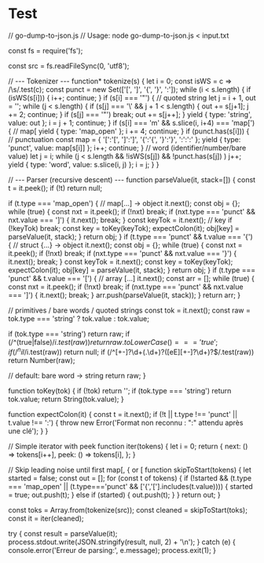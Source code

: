 # Test

// go-dump-to-json.js
// Usage: node go-dump-to-json.js < input.txt

const fs = require('fs');

const src = fs.readFileSync(0, 'utf8');

// --- Tokenizer ---
function* tokenize(s) {
  let i = 0;
  const isWS = c => /\s/.test(c);
  const punct = new Set(['[', ']', '{', '}', ':']);
  while (i < s.length) {
    if (isWS(s[i])) { i++; continue; }
    if (s[i] === '"') {                      // quoted string
      let j = i + 1, out = '';
      while (j < s.length) {
        if (s[j] === '\\' && j + 1 < s.length) { out += s[j+1]; j += 2; continue; }
        if (s[j] === '"') break;
        out += s[j++];
      }
      yield { type: 'string', value: out };
      i = j + 1;
      continue;
    }
    if (s[i] === 'm' && s.slice(i, i+4) === 'map[') { // map[
      yield { type: 'map_open' };
      i += 4;
      continue;
    }
    if (punct.has(s[i])) {                    // punctuation
      const map = { '[':'[', ']':']', '{':'{', '}':'}', ':':':' };
      yield { type: 'punct', value: map[s[i]] };
      i++;
      continue;
    }
    // word (identifier/number/bare value)
    let j = i;
    while (j < s.length && !isWS(s[j]) && !punct.has(s[j]) ) j++;
    yield { type: 'word', value: s.slice(i, j) };
    i = j;
  }
}

// --- Parser (recursive descent) ---
function parseValue(it, stack=[]) {
  const t = it.peek();
  if (!t) return null;

  if (t.type === 'map_open') {                // map[...] -> object
    it.next();
    const obj = {};
    while (true) {
      const nxt = it.peek();
      if (!nxt) break;
      if (nxt.type === 'punct' && nxt.value === ']') { it.next(); break; }
      const keyTok = it.next();               // key
      if (!keyTok) break;
      const key = toKey(keyTok);
      expectColon(it);
      obj[key] = parseValue(it, stack);
    }
    return obj;
  }
  if (t.type === 'punct' && t.value === '{') { // struct {...} -> object
    it.next();
    const obj = {};
    while (true) {
      const nxt = it.peek();
      if (!nxt) break;
      if (nxt.type === 'punct' && nxt.value === '}') { it.next(); break; }
      const keyTok = it.next();
      const key = toKey(keyTok);
      expectColon(it);
      obj[key] = parseValue(it, stack);
    }
    return obj;
  }
  if (t.type === 'punct' && t.value === '[') { // array [...]
    it.next();
    const arr = [];
    while (true) {
      const nxt = it.peek();
      if (!nxt) break;
      if (nxt.type === 'punct' && nxt.value === ']') { it.next(); break; }
      arr.push(parseValue(it, stack));
    }
    return arr;
  }

  // primitives / bare words / quoted strings
  const tok = it.next();
  const raw = tok.type === 'string' ? tok.value : tok.value;

  if (tok.type === 'string') return raw;
  if (/^(true|false)$/i.test(raw)) return raw.toLowerCase() === 'true';
  if (/^nil$/i.test(raw)) return null;
  if (/^[+-]?\d+(\.\d+)?([eE][+-]?\d+)?$/.test(raw)) return Number(raw);

  // default: bare word -> string
  return raw;
}

function toKey(tok) {
  if (!tok) return '';
  if (tok.type === 'string') return tok.value;
  return String(tok.value);
}

function expectColon(it) {
  const t = it.next();
  if (!t || t.type !== 'punct' || t.value !== ':') {
    throw new Error('Format non reconnu : ":" attendu après une clé');
  }
}

// Simple iterator with peek
function iter(tokens) {
  let i = 0;
  return {
    next: () => tokens[i++],
    peek: () => tokens[i],
  };
}

// Skip leading noise until first map[, { or [
function skipToStart(tokens) {
  let started = false;
  const out = [];
  for (const t of tokens) {
    if (!started && (t.type === 'map_open' || (t.type==='punct' && ['{','['].includes(t.value)))) {
      started = true;
      out.push(t);
    } else if (started) {
      out.push(t);
    }
  }
  return out;
}

const toks = Array.from(tokenize(src));
const cleaned = skipToStart(toks);
const it = iter(cleaned);

try {
  const result = parseValue(it);
  process.stdout.write(JSON.stringify(result, null, 2) + '\n');
} catch (e) {
  console.error('Erreur de parsing:', e.message);
  process.exit(1);
}
